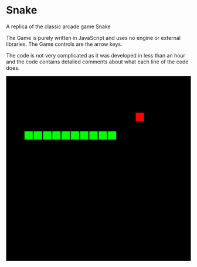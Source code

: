 # Snake
A replica of the classic arcade game Snake

The Game is purely written in JavaScript and uses no engine or external libraries.
The Game controls are the arrow keys.

The code is not very complicated as it was developed in less than an hour and the code contains detailed comments
about what each line of the code does.

![Alt text](https://github.com/RosarioAleCali/Snake/blob/master/Snake%20Screenshot.PNG  "Program Screenshot")
